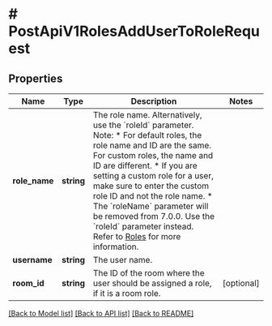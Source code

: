# # PostApiV1RolesAddUserToRoleRequest

## Properties

Name | Type | Description | Notes
------------ | ------------- | ------------- | -------------
**role_name** | **string** | The role name. Alternatively, use the &#x60;roleId&#x60; parameter. Note:    * For default roles, the role name and ID are the same. For custom roles, the name and ID are different.    * If you are setting a custom role for a user, make sure to enter the custom role ID and not the role name.   * The &#x60;roleName&#x60; parameter will be removed from 7.0.0. Use the &#x60;roleId&#x60; parameter instead.   Refer to [Roles](https://docs.rocket.chat/setup-and-configure/roles-in-rocket.chat) for more information. |
**username** | **string** | The user name. |
**room_id** | **string** | The ID of the room where the user should be assigned a role, if it is a room role. | [optional]

[[Back to Model list]](../../README.md#models) [[Back to API list]](../../README.md#endpoints) [[Back to README]](../../README.md)
